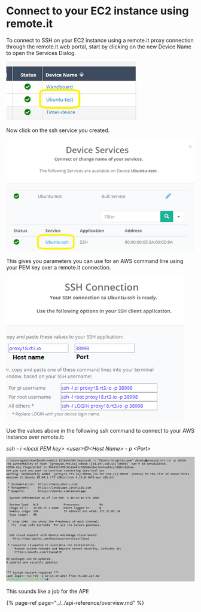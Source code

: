 # Connect to your EC2 instance using remote.it

To connect to SSH on your EC2 instance using a remote.it proxy connection through the remote.it web portal, start by clicking on the new Device Name to open the Services Dialog.

![](../../.gitbook/assets/image%20%2811%29.png)

Now click on the ssh service you created.

![](../../.gitbook/assets/image%20%28173%29.png)

This gives you parameters you can use for an AWS command line using your PEM key over a remote.it connection.

![](../../.gitbook/assets/image%20%28123%29.png)

Use the values above in the following ssh command to connect to your AWS instance over remote.it:

_ssh - i &lt;local PEM key&gt; &lt;user&gt;@&lt;Host Name&gt; - p &lt;Port&gt;_

![](../../.gitbook/assets/image%20%28246%29.png)

This sounds like a job for the API!

{% page-ref page="../../api-reference/overview.md" %}

